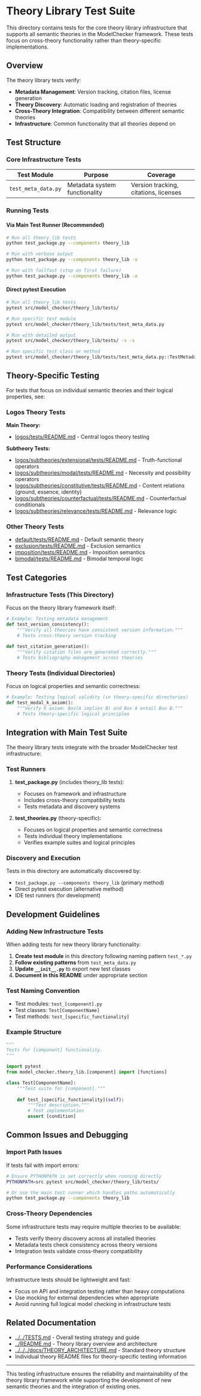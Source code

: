 # Theory Library Test Suite

This directory contains tests for the core theory library infrastructure that supports all semantic theories in the ModelChecker framework. These tests focus on cross-theory functionality rather than theory-specific implementations.

## Overview

The theory library tests verify:

- **Metadata Management**: Version tracking, citation files, license generation
- **Theory Discovery**: Automatic loading and registration of theories
- **Cross-Theory Integration**: Compatibility between different semantic theories
- **Infrastructure**: Common functionality that all theories depend on

## Test Structure

### Core Infrastructure Tests

| Test Module | Purpose | Coverage |
|-------------|---------|----------|
| `test_meta_data.py` | Metadata system functionality | Version tracking, citations, licenses |

### Running Tests

#### Via Main Test Runner (Recommended)

```bash
# Run all theory_lib tests
python test_package.py --components theory_lib

# Run with verbose output
python test_package.py --components theory_lib -v

# Run with failfast (stop on first failure)
python test_package.py --components theory_lib -x
```

#### Direct pytest Execution

```bash
# Run all theory_lib tests
pytest src/model_checker/theory_lib/tests/

# Run specific test module
pytest src/model_checker/theory_lib/tests/test_meta_data.py

# Run with detailed output
pytest src/model_checker/theory_lib/tests/ -v -s

# Run specific test class or method
pytest src/model_checker/theory_lib/tests/test_meta_data.py::TestMetadataSystem::test_version_update -v
```

## Theory-Specific Testing

For tests that focus on individual semantic theories and their logical properties, see:

### Logos Theory Tests

**Main Theory:**
- [logos/tests/README.md](../logos/tests/README.md) - Central logos theory testing

**Subtheory Tests:**
- [logos/subtheories/extensional/tests/README.md](../logos/subtheories/extensional/tests/README.md) - Truth-functional operators
- [logos/subtheories/modal/tests/README.md](../logos/subtheories/modal/tests/README.md) - Necessity and possibility operators  
- [logos/subtheories/constitutive/tests/README.md](../logos/subtheories/constitutive/tests/README.md) - Content relations (ground, essence, identity)
- [logos/subtheories/counterfactual/tests/README.md](../logos/subtheories/counterfactual/tests/README.md) - Counterfactual conditionals
- [logos/subtheories/relevance/tests/README.md](../logos/subtheories/relevance/tests/README.md) - Relevance logic

### Other Theory Tests

- [default/tests/README.md](../default/tests/README.md) - Default semantic theory
- [exclusion/tests/README.md](../exclusion/tests/README.md) - Exclusion semantics
- [imposition/tests/README.md](../imposition/tests/README.md) - Imposition semantics  
- [bimodal/tests/README.md](../bimodal/tests/README.md) - Bimodal temporal logic

## Test Categories

### Infrastructure Tests (This Directory)

Focus on the theory library framework itself:

```python
# Example: Testing metadata management
def test_version_consistency():
    """Verify all theories have consistent version information."""
    # Tests cross-theory version tracking
    
def test_citation_generation():
    """Verify citation files are generated correctly."""
    # Tests bibliography management across theories
```

### Theory Tests (Individual Directories)

Focus on logical properties and semantic correctness:

```python
# Example: Testing logical validity (in theory-specific directories)
def test_modal_k_axiom():
    """Verify K axiom: Box(A implies B) and Box A entail Box B."""
    # Tests theory-specific logical principles
```

## Integration with Main Test Suite

The theory library tests integrate with the broader ModelChecker test infrastructure:

### Test Runners

1. **test_package.py** (includes theory_lib tests):
   - Focuses on framework and infrastructure
   - Includes cross-theory compatibility tests
   - Tests metadata and discovery systems

2. **test_theories.py** (theory-specific):
   - Focuses on logical properties and semantic correctness
   - Tests individual theory implementations
   - Verifies example suites and logical principles

### Discovery and Execution

Tests in this directory are automatically discovered by:

- `test_package.py --components theory_lib` (primary method)
- Direct pytest execution (alternative method)
- IDE test runners (for development)

## Development Guidelines

### Adding New Infrastructure Tests

When adding tests for new theory library functionality:

1. **Create test module** in this directory following naming pattern `test_*.py`
2. **Follow existing patterns** from `test_meta_data.py`
3. **Update `__init__.py`** to export new test classes
4. **Document in this README** under appropriate section

### Test Naming Convention

- Test modules: `test_[component].py`
- Test classes: `Test[ComponentName]`
- Test methods: `test_[specific_functionality]`

### Example Structure

```python
"""
Tests for [component] functionality.
"""

import pytest
from model_checker.theory_lib.[component] import [functions]

class Test[ComponentName]:
    """Test suite for [component]."""
    
    def test_[specific_functionality](self):
        """Test description."""
        # Test implementation
        assert [condition]
```

## Common Issues and Debugging

### Import Path Issues

If tests fail with import errors:

```bash
# Ensure PYTHONPATH is set correctly when running directly
PYTHONPATH=src pytest src/model_checker/theory_lib/tests/

# Or use the main test runner which handles paths automatically
python test_package.py --components theory_lib
```

### Cross-Theory Dependencies

Some infrastructure tests may require multiple theories to be available:

- Tests verify theory discovery across all installed theories
- Metadata tests check consistency across theory versions
- Integration tests validate cross-theory compatibility

### Performance Considerations

Infrastructure tests should be lightweight and fast:

- Focus on API and integration testing rather than heavy computations
- Use mocking for external dependencies when appropriate
- Avoid running full logical model checking in infrastructure tests

## Related Documentation

- [../../TESTS.md](../../../TESTS.md) - Overall testing strategy and guide
- [../README.md](../README.md) - Theory library overview and architecture
- [../../../docs/THEORY_ARCHITECTURE.md](../../../docs/THEORY_ARCHITECTURE.md) - Standard theory structure
- Individual theory README files for theory-specific testing information

---

This testing infrastructure ensures the reliability and maintainability of the theory library framework while supporting the development of new semantic theories and the integration of existing ones.